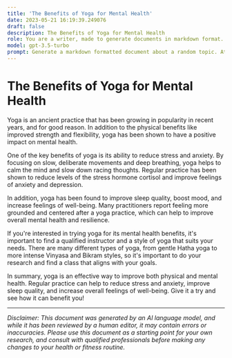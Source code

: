 ```yaml
---
title: 'The Benefits of Yoga for Mental Health'
date: 2023-05-21 16:19:39.249076
draft: false
description: The Benefits of Yoga for Mental Health
role: You are a writer, made to generate documents in markdown format. It is very important that all of the documents you generate are in valid markdown format.
model: gpt-3.5-turbo
prompt: Generate a markdown formatted document about a random topic. At the bottom, include a disclaimer explaining that the document was generated by you. The first line of the document should be the title. Make sure that the entire document is in proper markdown format, using a mix of various tags to make the document visually appealing.
---
```


# The Benefits of Yoga for Mental Health

Yoga is an ancient practice that has been growing in popularity in recent years, and for good reason. In addition to the physical benefits like improved strength and flexibility, yoga has been shown to have a positive impact on mental health.

One of the key benefits of yoga is its ability to reduce stress and anxiety. By focusing on slow, deliberate movements and deep breathing, yoga helps to calm the mind and slow down racing thoughts. Regular practice has been shown to reduce levels of the stress hormone cortisol and improve feelings of anxiety and depression.

In addition, yoga has been found to improve sleep quality, boost mood, and increase feelings of well-being. Many practitioners report feeling more grounded and centered after a yoga practice, which can help to improve overall mental health and resilience.

If you're interested in trying yoga for its mental health benefits, it's important to find a qualified instructor and a style of yoga that suits your needs. There are many different types of yoga, from gentle Hatha yoga to more intense Vinyasa and Bikram styles, so it's important to do your research and find a class that aligns with your goals.

In summary, yoga is an effective way to improve both physical and mental health. Regular practice can help to reduce stress and anxiety, improve sleep quality, and increase overall feelings of well-being. Give it a try and see how it can benefit you!

---

*Disclaimer: This document was generated by an AI language model, and while it has been reviewed by a human editor, it may contain errors or inaccuracies. Please use this document as a starting point for your own research, and consult with qualified professionals before making any changes to your health or fitness routine.*